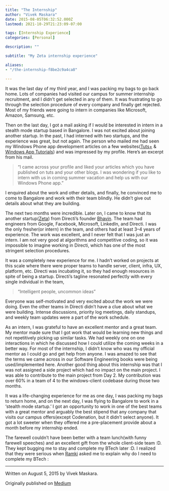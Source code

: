 ```yaml
---
title: "The Internship"
author: "Vivek Maskara"
date: 2015-08-05T06:32:52.000Z
lastmod: 2021-10-29T21:23:09-07:00

tags: [Internship Experience]
categories: [Personal]

description: ""

subtitle: "My Zeta internship experience"

aliases:
- "/the-internship-f8be2c9a4ca8"

---
```


It was the last day of my third year, and I was packing my bags to go back home. Lots of companies had visited our campus for summer internship recruitment, and I didn’t get selected in any of them. It was frustrating to go through the selection procedure of every company and finally get rejected. Most of my friends were going to intern in companies like Microsoft, Amazon, Samsung, etc.

Then on the last day, I got a mail asking if I would be interested in intern in a stealth mode startup based in Bangalore. I was not excited about joining another startup. In the past, I had interned with two startups, and the experience was great, but not again. The person who mailed me had seen my Windows Phone app development articles on a few websites([Tuts+](http://tutsplus.com/authors/vivek-maskara) & [Windows App Tutorials](http://windowsapptutorials.com)) and was impressed by my profile. Here’s an excerpt from his mail.

> “I came across your profile and liked your articles which you have published on tuts and your other blogs. I was wondering if you like to intern with us in coming summer vacation and help us with our Windows Phone app.”

I enquired about the work and other details, and finally, he convinced me to come to Bangalore and work with their team blindly. He didn’t give out details about what they are building.

The next two months were incredible. Later on, I came to know that its another startup([Zeta](http://zeta.in/)) from Directi’s founder [Bhavin](https://en.wikipedia.org/wiki/Bhavin_Turakhia). The team had engineers from Google, Facebook, Microsoft, LinkedIn, and Directi. I was the only fresher(or intern) in the team, and others had at least 3–4 years of experience. The work was excellent, and I never felt that I was just an intern. I am not very good at algorithms and competitive coding, so it was impossible to imagine working in Directi, which has one of the most stringent selection procedures.

It was a completely new experience for me. I hadn’t worked on projects at this scale where there were proper teams to handle server, client, infra, UX, platform, etc. Directi was incubating it, so they had enough resources in spite of being a startup. Directi’s tagline resonated perfectly with every single individual in the team,

> “Intelligent people, uncommon ideas”

Everyone was self-motivated and very excited about the work we were doing. Even the other teams in Directi didn’t have a clue about what we were building. Intense discussions, priority log meetings, daily standups, and weekly team updates were a part of the work schedule.

As an intern, I was grateful to have an excellent mentor and a great team. My mentor made sure that I got work that would be learning new things and not repetitively picking up similar tasks. We had weekly one on one interactions in which he discussed how I could utilize the coming weeks in a better way. For most of the internship, I didn’t know who was my official mentor as I could go and get help from anyone. I was amazed to see that the terms we came across in our Software Engineering books were being used/implemented here. Another good thing about this internship was that I was not assigned a side project which had no impact on the main project. I was able to contribute to the main project from Day 2. My contribution was over 60% in a team of 4 to the windows-client codebase during those two months.

It was a life-changing experience for me as one day, I was packing my bags to return home, and on the next day, I was flying to Bangalore to work in a ‘stealth mode startup.’ I got an opportunity to work in one of the best teams with a great mentor and arguably the best stipend that any company that visits our campus offers(except Codenation, but it didn’t select anyone). It got a lot sweeter when they offered me a pre-placement provide about a month before my internship ended.

The farewell couldn’t have been better with a team lunch(with funny farewell speeches) and an excellent gift from the whole client-side team :D. They kept bugging me to stay and complete my BTech later :D. I realized that they were serious when [Ramki](https://www.linkedin.com/in/gramki) asked me to explain why do I need to complete my BTech :

* * *
Written on August 5, 2015 by Vivek Maskara.

Originally published on [Medium](https://medium.com/@maskaravivek/the-internship-f8be2c9a4ca8)
